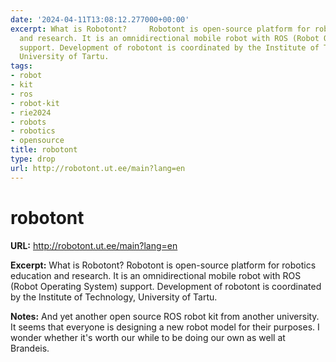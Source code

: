 ```yaml
---
date: '2024-04-11T13:08:12.277000+00:00'
excerpt: What is Robotont?     Robotont is open-source platform for robotics education
  and research. It is an omnidirectional mobile robot with ROS (Robot Operating System)
  support. Development of robotont is coordinated by the Institute of Technology,
  University of Tartu.
tags:
- robot
- kit
- ros
- robot-kit
- rie2024
- robots
- robotics
- opensource
title: robotont
type: drop
url: http://robotont.ut.ee/main?lang=en
---
```


# robotont

**URL:** http://robotont.ut.ee/main?lang=en

**Excerpt:** What is Robotont?     Robotont is open-source platform for robotics education and research. It is an omnidirectional mobile robot with ROS (Robot Operating System) support. Development of robotont is coordinated by the Institute of Technology, University of Tartu.

**Notes:**
And yet another open source ROS robot kit from another university. It seems that everyone is designing a new robot model for their purposes. I wonder whether it's worth our while to be doing our own as well at Brandeis.

